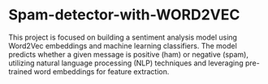 # Spam-detector-with-WORD2VEC
This project is focused on building a sentiment analysis model using Word2Vec embeddings and machine learning classifiers. The model predicts whether a given message is positive (ham) or negative (spam), utilizing natural language processing (NLP) techniques and leveraging pre-trained word embeddings for feature extraction.
